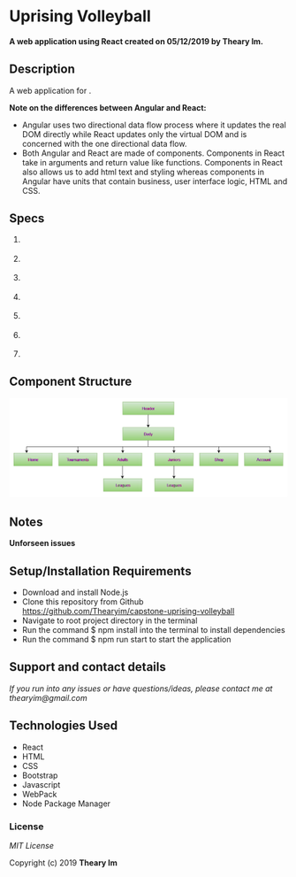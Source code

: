 # Uprising Volleyball
#### A web application using React created on 05/12/2019 by Theary Im.

## Description
A web application for .

**Note on the differences between Angular and React:**

* Angular uses two directional data flow process where it updates the real DOM directly while React updates only the virtual DOM and is concerned with the one directional data flow.
* Both Angular and React are made of components. Components in React take in arguments and return value like functions. Components in React also allows us to add html text and styling whereas components in Angular have units that contain business, user interface logic, HTML and CSS.

## Specs
1. >
2. >
3. >
4. >
5. >
6. >
7. >
## Component Structure
![Component Diagram](https://github.com/Thearyim/capstone-uprising-volleyball/blob/master/src/assets/documentation/ComponentDiagram.PNG)
## Notes
**Unforseen issues**  

## Setup/Installation Requirements
* Download and install Node.js
* Clone this repository from Github https://github.com/Thearyim/capstone-uprising-volleyball
* Navigate to root project directory in the terminal
* Run the command $ npm install into the terminal to install dependencies
* Run the command $ npm run start to start the application

## Support and contact details
_If you run into any issues or have questions/ideas, please contact me at thearyim@gmail.com_

## Technologies Used
* React
* HTML
* CSS
* Bootstrap
* Javascript
* WebPack
* Node Package Manager

### License
*MIT License*

Copyright (c) 2019 **Theary Im**

